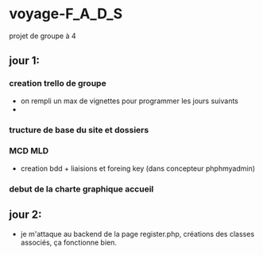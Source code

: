 # voyage-F_A_D_S
projet de groupe à 4 

## jour 1:

### creation trello de groupe

- on rempli un max de vignettes pour programmer les jours suivants
- 
### tructure de base du site et dossiers
### MCD MLD
- creation bdd + liaisions et foreing key (dans concepteur phphmyadmin)

### debut de la charte graphique accueil 

## jour 2:

- je m'attaque au backend de la page register.php, créations des classes associés, ça fonctionne bien. 